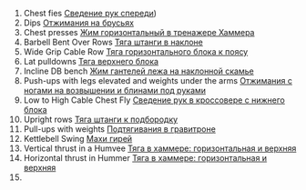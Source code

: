 1. Chest fies [Сведение рук спереди](https://ferrum-body.ru/uprazhnenie-babochka.html))
2. Dips [Отжимания на брусьях](https://ferrum-body.ru/otzhimaniya-na-brusyah.html)
3. Chest presses [Жим горизонтальный в тренажере Хаммера](https://builderbody.ru/zhim-v-trenazhere-xammer/?ysclid=lywytsp9rq690933751)
4. Barbell Bent Over Rows [Тяга штанги в наклоне](https://cross.expert/uprazhneniya/tyaga-shtangi-v-naklone.html?ysclid=lywyxq066s854921958)
5. Wide Grip Cable Row [Тяга горизонтального блока к поясу](https://builderbody.ru/tyaga-bloka-k-zhivotu-sidya/?ysclid=lywyz2nxh6248842044)
6. Lat pulldowns [Тяга верхнего блока](https://ferrum-body.ru/tyaga-verhnego-bloka.html)
7. Incline DB bench [Жим гантелей лежа на наклонной скамье](https://cross.expert/uprazhneniya/zhim-gantelej-lezha.html?ysclid=lywz1qwhyp190144811)
8. Push-ups with legs elevated and weights under the arms [Отжимания с ногами на возвышении и блинами под руками](https://bodybuilding-and-fitness.ru/uprazhneniya/otzhimaniya-s-nogami-na-vozvyshenii.html?ysclid=lywz36v81j974849192)
9. Low to High Cable Chest Fly [Сведение рук в кроссовере с нижнего блока](https://builderbody.ru/krossover-svedenie-ruk-na-blochnyx-trenazherax/?ysclid=lywz4q5iel293353052)
10. Upright rows [Тяга штанги к подбородку](https://cross.expert/uprazhneniya/tyaga-shtangi-k-podborodku.html?ysclid=lywz6yw6f1869464410)
11. Pull-ups with weights [Подтягивания в гравитроне](https://www.championat.com/lifestyle/article-5320310-podtyagivaniya-v-gravitrone-tehnika-uprazhneniya-kakie-myshcy-rabotayut.html?ysclid=lywz86oab0303348186)
12. Kettlebell Swing [Махи гирей](https://cross.expert/uprazhneniya/mahi-girey-dvumya-rukami.html?ysclid=lywzac63ah966326530)
13. Vertical thrust in a Humvee [Тяга в хаммере: горизонтальная и верхняя](https://bodybuilding-and-fitness.ru/uprazhneniya/rychazhnaya-tyaga.html)
14. Horizontal thrust in Hummer [Тяга в хаммере: горизонтальная и верхняя](https://bodybuilding-and-fitness.ru/uprazhneniya/rychazhnaya-tyaga.html)
15. 